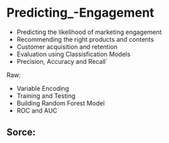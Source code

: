# Predicting_-Engagement
- Predicting the likelihood of marketing engagement
- Recommending the right products and contents
- Customer acquisition and retention
- Evaluation using Classisfication Models
- Precision, Accuracy and Recall`

Raw:
- Variable Encoding
- Training and Testing
- Building Random Forest Model
- ROC and AUC

Sorce:
- 
